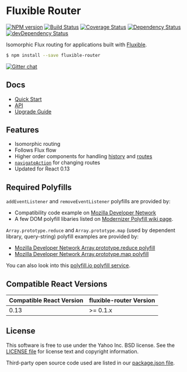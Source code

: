 # Fluxible Router

[![NPM version](https://badge.fury.io/js/fluxible-router.svg)](http://badge.fury.io/js/fluxible-router)
[![Build Status](https://img.shields.io/travis/yahoo/fluxible-router.svg)](https://travis-ci.org/yahoo/fluxible-router)
[![Coverage Status](https://img.shields.io/coveralls/yahoo/fluxible-router.svg)](https://coveralls.io/r/yahoo/fluxible-router?branch=master)
[![Dependency Status](https://img.shields.io/david/yahoo/fluxible-router.svg)](https://david-dm.org/yahoo/fluxible-router)
[![devDependency Status](https://img.shields.io/david/dev/yahoo/fluxible-router.svg)](https://david-dm.org/yahoo/fluxible-router#info=devDependencies)

Isomorphic Flux routing for applications built with [Fluxible](https://github.com/yahoo/fluxible).

```bash
$ npm install --save fluxible-router
```

[![Gitter chat](https://badges.gitter.im/gitterHQ/gitter.png)](https://gitter.im/yahoo/fluxible)

## Docs

 * [Quick Start](https://github.com/yahoo/fluxible-router/blob/master/docs/quick-start.md)
 * [API](https://github.com/yahoo/fluxible-router/blob/master/docs/api/README.md)
 * [Upgrade Guide](https://github.com/yahoo/fluxible-router/blob/master/UPGRADE.md)

## Features

 * Isomorphic routing
 * Follows Flux flow
 * Higher order components for handling [history](https://github.com/yahoo/fluxible-router/blob/master/docs/api/handleHistory.md) and [routes](https://github.com/yahoo/fluxible-router/blob/master/docs/api/handleRoute.md)
 * [`navigateAction`](https://github.com/yahoo/fluxible-router/blob/master/docs/api/navigateAction.md) for changing routes
 * Updated for React 0.13

## Required Polyfills

`addEventListener` and `removeEventListener` polyfills are provided by:

* Compatibility code example on [Mozilla Developer Network](https://developer.mozilla.org/en-US/docs/Web/API/EventTarget.addEventListener)
* A few DOM polyfill libaries listed on [Modernizer Polyfill wiki page](https://github.com/Modernizr/Modernizr/wiki/HTML5-Cross-Browser-Polyfills#dom).

`Array.prototype.reduce` and `Array.prototype.map` (used by dependent library, query-string) polyfill examples are provided by:

* [Mozilla Developer Network Array.prototype.reduce polyfill](https://developer.mozilla.org/en-US/docs/Web/JavaScript/Reference/Global_Objects/Array/Reduce#Polyfill)
* [Mozilla Developer Network Array.prototype.map polyfill](https://developer.mozilla.org/en-US/docs/Web/JavaScript/Reference/Global_Objects/Array/map#Polyfill)

You can also look into this [polyfill.io polyfill service](https://cdn.polyfill.io/v1/).

## Compatible React Versions

| Compatible React Version | fluxible-router Version |
|--------------------------|-------------------------------|
| 0.13 | >= 0.1.x |

## License
This software is free to use under the Yahoo Inc. BSD license.
See the [LICENSE file][] for license text and copyright information.

[LICENSE file]: https://github.com/yahoo/fluxible-router/blob/master/LICENSE.md

Third-party open source code used are listed in our [package.json file]( https://github.com/yahoo/fluxible-router/blob/master/package.json).
